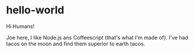 # hello-world

Hi Humans!

Joe here, I like Node.js ans Coffeescript (that's what I'm made of).
I've had tacos on the moon and find them superior to earth tacos.
